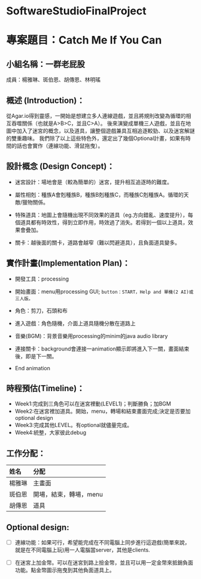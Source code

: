 # SoftwareStudioFinalProject
# 專案題目：Catch Me If You Can

## 小組名稱：一群老屁股

成員：楊雅琳、斑伯恩、胡傳恩、林明瑤

## 概述 (Introduction)：

從Agar.io得到靈感，一開始是想建立多人連線遊戲，並且將規則改變為循環的相互吞噬關係（也就是A>B>C，並且C>A）。
後來演變成單機三人遊戲，並且在地圖中加入了迷宮的概念，以及道具，讓整個遊戲兼具互相追逐較勁、以及迷宮解謎的雙重趣味。
我們除了以上這些特色外，還定出了幾個Optional計畫，如果有時間的話也會實作（連線功能、滑鼠拖曳）。

## 設計概念 (Design Concept)：

- 迷宮設計：場地會是（較為簡單的）迷宮，提升相互追逐時的難度。

- 屬性相剋：種族A會剋種族B，種族B剋種族C，而種族C剋種族A。循環的天敵/獵物關係。
	
- 特殊道具：地圖上會隨機出現不同效果的道具（eg.方向錯亂、速度提升），每個道具都有時效性，得到立即作用，時效過了消失。若得到一個以上道具，效果會疊加。
		
- 關卡：越後面的關卡，道路會越窄（難以閃避道具），且負面道具變多。

## 實作計畫(Implementation Plan)：

- 開發工具：processing

- 開始畫面：menu用processing GUI;
`button：START，Help and 單機(2 AI)或三人版。`

- 角色：剪刀，石頭和布

- 進入遊戲：角色隨機，介面上道具隨機分散在道路上

- 音樂(BGM)：背景音樂用processing的minim的java audio library
	
- 連接關卡：background會連接一animation顯示即將進入下一關，畫面結束後，即是下一關。
	
- End animation

## 時程預估(Timeline)：

- Week1:完成到三角色可以在迷宮裡動(LEVEL1)；判斷勝負；加BGM
- Week2:在迷宮裡加道具。開始，menu，轉場和結束畫面完成;決定是否要加optional design
- Week3:完成其他LEVEL。有optional就儘量完成。
- Week4:統整，大家彼此debug

## 工作分配：

|姓名|分配|
|:--- |:---|
|楊雅琳|主畫面|
|斑伯恩|開場，結束，轉場，menu|
|胡傳恩|道具|

## Optional design:

- [ ] 連線功能：如果可行，希望能完成在不同電腦上同步進行這遊戲(簡單來說，就是在不同電腦上玩)用一人電腦當server，其他是clients.
	
- [ ] 在迷宮上加金幣。可以在迷宮到路上撿金幣，並且可以用一定金幣來抵銷負面功能。點金幣圖示拖曳到其他負面道具上。



